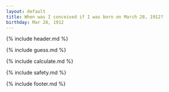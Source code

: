 ```yaml
---
layout: default
title: When was I conceived if I was born on March 28, 1912?
birthday: Mar 28, 1912
---
```


{% include header.md %}

{% include guess.md %}

{% include calculate.md %}

{% include safety.md %}

{% include footer.md %}




